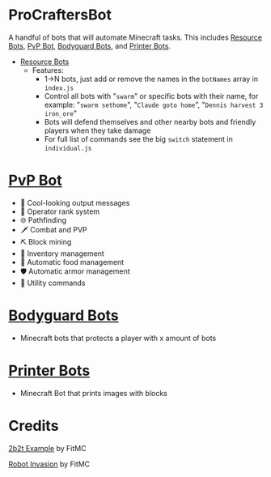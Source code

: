 # ProCraftersBot
A handful of bots that will automate Minecraft tasks. This includes [Resource Bots](#Resource-Bots), [PvP Bot](#Resource-Bots), [Bodyguard Bots](#Bodyguard-Bots), and [Printer Bots](#Printer-Bots).

- [Resource Bots](https://github.com/ProCrafters-MC-Automation/ProCraftersBot/tree/main/ResourceBots)
  - Features:
    - 1->N bots, just add or remove the names in the `botNames` array in `index.js`
    - Control all bots with "`swarm`" or specific bots with their name, for example: "`swarm sethome`", "`Claude goto home`", "`Dennis harvest 3 iron_ore`"
    - Bots will defend themselves and other nearby bots and friendly players when they take damage
    - For full list of commands see the big `switch` statement in `individual.js`


# [PvP Bot](https://github.com/ProCrafters-MC-Automation/ProCraftersBot/tree/main/UltimateBot)
  - 💞 Cool-looking output messages
  - 🤖 Operator rank system
  - 🌐 Pathfinding
  - 🗡️ Combat and PVP
  - ⛏️ Block mining
  - 🎒 Inventory management
  - 🍒 Automatic food management
  - 🛡️ Automatic armor management
  - 🔧 Utility commands

# [Bodyguard Bots](https://github.com/ProCrafters-MC-Automation/ProCraftersBot/tree/main/BodyguardBots)
  - Minecraft bots that protects a player with x amount of bots
  
# [Printer Bots](https://github.com/ProCrafters-MC-Automation/ProCraftersBot/tree/main/PrinterBots)
  - Minecraft Bot that prints images with blocks 
  
# Credits
[2b2t Example](https://www.youtube.com/watch?v=LPcPUwL6MjQ) by FitMC

[Robot Invasion](https://www.youtube.com/watch?v=No5SugTgIeg) by FitMC
